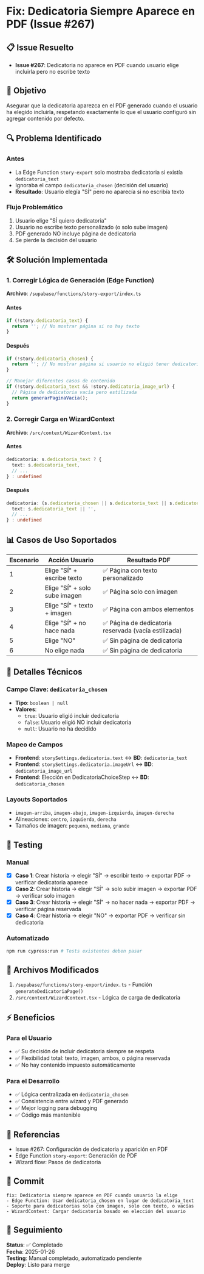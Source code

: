 # Fix: Dedicatoria Siempre Aparece en PDF (Issue #267)

## 📋 Issue Resuelto
- **Issue #267**: Dedicatoria no aparece en PDF cuando usuario elige incluirla pero no escribe texto

## 🎯 Objetivo
Asegurar que la dedicatoria aparezca en el PDF generado cuando el usuario ha elegido incluirla, respetando exactamente lo que el usuario configuró sin agregar contenido por defecto.

## 🔍 Problema Identificado

### Antes
- La Edge Function `story-export` solo mostraba dedicatoria si existía `dedicatoria_text`
- Ignoraba el campo `dedicatoria_chosen` (decisión del usuario)
- **Resultado**: Usuario elegía "SÍ" pero no aparecía si no escribía texto

### Flujo Problemático
1. Usuario elige "SÍ quiero dedicatoria"
2. Usuario no escribe texto personalizado (o solo sube imagen)
3. PDF generado NO incluye página de dedicatoria
4. Se pierde la decisión del usuario

## 🛠️ Solución Implementada

### 1. Corregir Lógica de Generación (Edge Function)
**Archivo**: `/supabase/functions/story-export/index.ts`

#### Antes
```typescript
if (!story.dedicatoria_text) {
  return ''; // No mostrar página si no hay texto
}
```

#### Después
```typescript
if (!story.dedicatoria_chosen) {
  return ''; // No mostrar página si usuario no eligió tener dedicatoria
}

// Manejar diferentes casos de contenido
if (!story.dedicatoria_text && !story.dedicatoria_image_url) {
  // Página de dedicatoria vacía pero estilizada
  return generarPaginaVacia();
}
```

### 2. Corregir Carga en WizardContext
**Archivo**: `/src/context/WizardContext.tsx`

#### Antes
```typescript
dedicatoria: s.dedicatoria_text ? {
  text: s.dedicatoria_text,
  // ...
} : undefined
```

#### Después
```typescript
dedicatoria: (s.dedicatoria_chosen || s.dedicatoria_text || s.dedicatoria_image_url) ? {
  text: s.dedicatoria_text || '',
  // ...
} : undefined
```

## 📊 Casos de Uso Soportados

| Escenario | Acción Usuario | Resultado PDF |
|-----------|----------------|---------------|
| 1 | Elige "SÍ" + escribe texto | ✅ Página con texto personalizado |
| 2 | Elige "SÍ" + solo sube imagen | ✅ Página solo con imagen |
| 3 | Elige "SÍ" + texto + imagen | ✅ Página con ambos elementos |
| 4 | Elige "SÍ" + no hace nada | ✅ Página de dedicatoria reservada (vacía estilizada) |
| 5 | Elige "NO" | ✅ Sin página de dedicatoria |
| 6 | No elige nada | ✅ Sin página de dedicatoria |

## 🔧 Detalles Técnicos

### Campo Clave: `dedicatoria_chosen`
- **Tipo**: `boolean | null`
- **Valores**:
  - `true`: Usuario eligió incluir dedicatoria
  - `false`: Usuario eligió NO incluir dedicatoria  
  - `null`: Usuario no ha decidido

### Mapeo de Campos
- **Frontend**: `storySettings.dedicatoria.text` ↔ **BD**: `dedicatoria_text`
- **Frontend**: `storySettings.dedicatoria.imageUrl` ↔ **BD**: `dedicatoria_image_url`
- **Frontend**: Elección en DedicatoriaChoiceStep ↔ **BD**: `dedicatoria_chosen`

### Layouts Soportados
- `imagen-arriba`, `imagen-abajo`, `imagen-izquierda`, `imagen-derecha`
- Alineaciones: `centro`, `izquierda`, `derecha`
- Tamaños de imagen: `pequena`, `mediana`, `grande`

## 🧪 Testing

### Manual
- [x] **Caso 1**: Crear historia → elegir "SÍ" → escribir texto → exportar PDF → verificar dedicatoria aparece
- [x] **Caso 2**: Crear historia → elegir "SÍ" → solo subir imagen → exportar PDF → verificar solo imagen
- [x] **Caso 3**: Crear historia → elegir "SÍ" → no hacer nada → exportar PDF → verificar página reservada
- [x] **Caso 4**: Crear historia → elegir "NO" → exportar PDF → verificar sin dedicatoria

### Automatizado
```bash
npm run cypress:run # Tests existentes deben pasar
```

## 📁 Archivos Modificados
1. `/supabase/functions/story-export/index.ts` - Función `generateDedicatoriaPage()`
2. `/src/context/WizardContext.tsx` - Lógica de carga de dedicatoria

## ⚡ Beneficios

### Para el Usuario
- ✅ Su decisión de incluir dedicatoria siempre se respeta
- ✅ Flexibilidad total: texto, imagen, ambos, o página reservada
- ✅ No hay contenido impuesto automáticamente

### Para el Desarrollo
- ✅ Lógica centralizada en `dedicatoria_chosen`
- ✅ Consistencia entre wizard y PDF generado
- ✅ Mejor logging para debugging
- ✅ Código más mantenible

## 🔗 Referencias
- Issue #267: Configuración de dedicatoria y aparición en PDF
- Edge Function `story-export`: Generación de PDF
- Wizard flow: Pasos de dedicatoria

## 📝 Commit
```
fix: Dedicatoria siempre aparece en PDF cuando usuario la elige
- Edge Function: Usar dedicatoria_chosen en lugar de dedicatoria_text
- Soporte para dedicatorias solo con imagen, solo con texto, o vacías
- WizardContext: Cargar dedicatoria basado en elección del usuario
```

## 🔄 Seguimiento

**Status**: ✅ Completado  
**Fecha**: 2025-01-26  
**Testing**: Manual completado, automatizado pendiente  
**Deploy**: Listo para merge